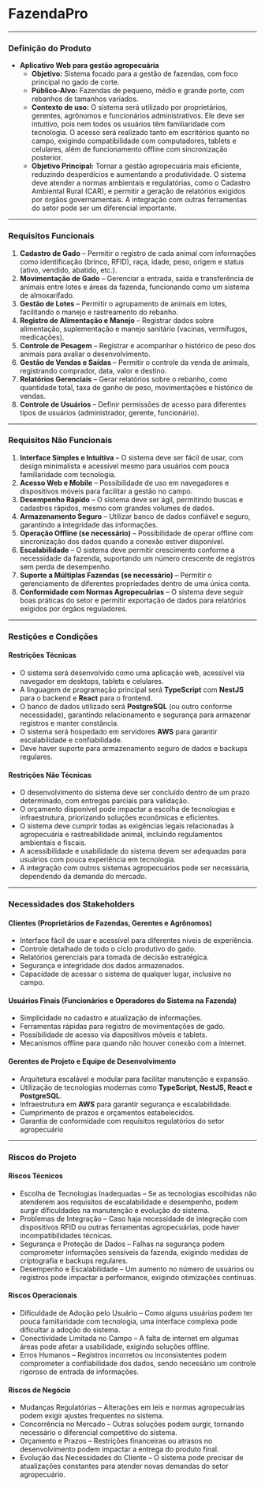 # FazendaPro
---

### Definição do Produto
- **Aplicativo Web para gestão agropecuária**  
  - **Objetivo:** Sistema focado para a gestão de fazendas, com foco principal no gado de corte.  
  - **Público-Alvo:** Fazendas de pequeno, médio e grande porte, com rebanhos de tamanhos variados.  
  - **Contexto de uso:** O sistema será utilizado por proprietários, gerentes, agrônomos e funcionários administrativos. Ele deve ser intuitivo, pois nem todos os usuários têm familiaridade com tecnologia. O acesso será realizado tanto em escritórios quanto no campo, exigindo compatibilidade com computadores, tablets e celulares, além de funcionamento offline com sincronização posterior.  
  - **Objetivo Principal:** Tornar a gestão agropecuária mais eficiente, reduzindo desperdícios e aumentando a produtividade. O sistema deve atender a normas ambientais e regulatórias, como o Cadastro Ambiental Rural (CAR), e permitir a geração de relatórios exigidos por órgãos governamentais. A integração com outras ferramentas do setor pode ser um diferencial importante.  

---

### Requisitos Funcionais  

1. **Cadastro de Gado** – Permitir o registro de cada animal com informações como identificação (brinco, RFID), raça, idade, peso, origem e status (ativo, vendido, abatido, etc.).  
2. **Movimentação de Gado** – Gerenciar a entrada, saída e transferência de animais entre lotes e áreas da fazenda, funcionando como um sistema de almoxarifado.  
3. **Gestão de Lotes** – Permitir o agrupamento de animais em lotes, facilitando o manejo e rastreamento do rebanho.  
4. **Registro de Alimentação e Manejo** – Registrar dados sobre alimentação, suplementação e manejo sanitário (vacinas, vermífugos, medicações).  
5. **Controle de Pesagem** – Registrar e acompanhar o histórico de peso dos animais para avaliar o desenvolvimento.  
6. **Gestão de Vendas e Saídas** – Permitir o controle da venda de animais, registrando comprador, data, valor e destino.  
7. **Relatórios Gerenciais** – Gerar relatórios sobre o rebanho, como quantidade total, taxa de ganho de peso, movimentações e histórico de vendas.  
8. **Controle de Usuários** – Definir permissões de acesso para diferentes tipos de usuários (administrador, gerente, funcionário).

---  

### Requisitos Não Funcionais  

1. **Interface Simples e Intuitiva** – O sistema deve ser fácil de usar, com design minimalista e acessível mesmo para usuários com pouca familiaridade com tecnologia.  
2. **Acesso Web e Mobile** – Possibilidade de uso em navegadores e dispositivos móveis para facilitar a gestão no campo.  
3. **Desempenho Rápido** – O sistema deve ser ágil, permitindo buscas e cadastros rápidos, mesmo com grandes volumes de dados.  
4. **Armazenamento Seguro** – Utilizar banco de dados confiável e seguro, garantindo a integridade das informações.  
5. **Operação Offline (se necessário)** – Possibilidade de operar offline com sincronização dos dados quando a conexão estiver disponível.  
6. **Escalabilidade** – O sistema deve permitir crescimento conforme a necessidade da fazenda, suportando um número crescente de registros sem perda de desempenho.  
7. **Suporte a Múltiplas Fazendas (se necessário)** – Permitir o gerenciamento de diferentes propriedades dentro de uma única conta.  
8. **Conformidade com Normas Agropecuárias** – O sistema deve seguir boas práticas do setor e permitir exportação de dados para relatórios exigidos por órgãos reguladores.  

---

### Restições e Condições

#### **Restrições Técnicas**  
- O sistema será desenvolvido como uma aplicação web, acessível via navegador em desktops, tablets e celulares.  
- A linguagem de programação principal será **TypeScript** com **NestJS** para o backend e **React** para o frontend.  
- O banco de dados utilizado será **PostgreSQL** (ou outro conforme necessidade), garantindo relacionamento e segurança para armazenar registros e manter constância.  
- O sistema será hospedado em servidores **AWS** para garantir escalabilidade e confiabilidade.  
- Deve haver suporte para armazenamento seguro de dados e backups regulares.

#### **Restrições Não Técnicas**  
- O desenvolvimento do sistema deve ser concluído dentro de um prazo determinado, com entregas parciais para validação.  
- O orçamento disponível pode impactar a escolha de tecnologias e infraestrutura, priorizando soluções econômicas e eficientes.  
- O sistema deve cumprir todas as exigências legais relacionadas à agropecuária e rastreabilidade animal, incluindo regulamentos ambientais e fiscais.  
- A acessibilidade e usabilidade do sistema devem ser adequadas para usuários com pouca experiência em tecnologia.  
- A integração com outros sistemas agropecuários pode ser necessária, dependendo da demanda do mercado.

---

### Necessidades dos Stakeholders  

#### **Clientes (Proprietários de Fazendas, Gerentes e Agrônomos)**  
- Interface fácil de usar e acessível para diferentes níveis de experiência.  
- Controle detalhado de todo o ciclo produtivo do gado.  
- Relatórios gerenciais para tomada de decisão estratégica.  
- Segurança e integridade dos dados armazenados.  
- Capacidade de acessar o sistema de qualquer lugar, inclusive no campo.  

#### **Usuários Finais (Funcionários e Operadores do Sistema na Fazenda)**  
- Simplicidade no cadastro e atualização de informações.  
- Ferramentas rápidas para registro de movimentações de gado.  
- Possibilidade de acesso via dispositivos móveis e tablets.  
- Mecanismos offline para quando não houver conexão com a internet.

#### **Gerentes de Projeto e Equipe de Desenvolvimento**  
- Arquitetura escalável e modular para facilitar manutenção e expansão.  
- Utilização de tecnologias modernas como **TypeScript, NestJS, React e PostgreSQL**.  
- Infraestrutura em **AWS** para garantir segurança e escalabilidade.  
- Cumprimento de prazos e orçamentos estabelecidos.
- Garantia de conformidade com requisitos regulatórios do setor agropecuário

---

### Riscos do Projeto

#### Riscos Técnicos
- Escolha de Tecnologias Inadequadas – Se as tecnologias escolhidas não atenderem aos requisitos de escalabilidade e desempenho, podem surgir dificuldades na manutenção e evolução do sistema.
- Problemas de Integração – Caso haja necessidade de integração com dispositivos RFID ou outras ferramentas agropecuárias, pode haver incompatibilidades técnicas.
- Segurança e Proteção de Dados – Falhas na segurança podem comprometer informações sensíveis da fazenda, exigindo medidas de criptografia e backups regulares.
- Desempenho e Escalabilidade – Um aumento no número de usuários ou registros pode impactar a performance, exigindo otimizações contínuas.

#### Riscos Operacionais
- Dificuldade de Adoção pelo Usuário – Como alguns usuários podem ter pouca familiaridade com tecnologia, uma interface complexa pode dificultar a adoção do sistema.
- Conectividade Limitada no Campo – A falta de internet em algumas áreas pode afetar a usabilidade, exigindo soluções offline.
- Erros Humanos – Registros incorretos ou inconsistentes podem comprometer a confiabilidade dos dados, sendo necessário um controle rigoroso de entrada de informações.

#### Riscos de Negócio
- Mudanças Regulatórias – Alterações em leis e normas agropecuárias podem exigir ajustes frequentes no sistema.
- Concorrência no Mercado – Outras soluções podem surgir, tornando necessário o diferencial competitivo do sistema.
- Orçamento e Prazos – Restrições financeiras ou atrasos no desenvolvimento podem impactar a entrega do produto final.
- Evolução das Necessidades do Cliente – O sistema pode precisar de atualizações constantes para atender novas demandas do setor agropecuário.


